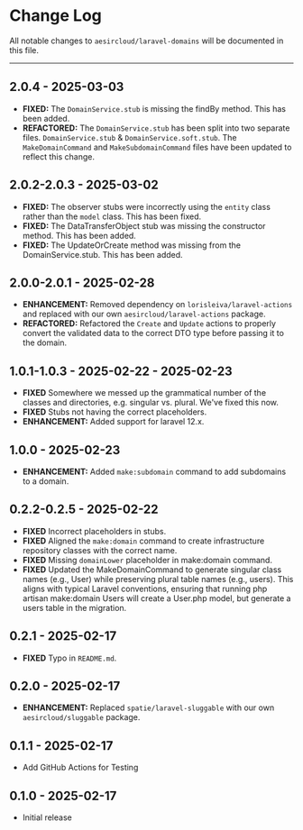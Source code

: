 # Change Log
All notable changes to `aesircloud/laravel-domains` will be documented in this file.

---
## 2.0.4 - 2025-03-03
- **FIXED:** The `DomainService.stub` is missing the findBy method. This has been added.
- **REFACTORED:** The `DomainService.stub` has been split into two separate files. `DomainService.stub` & `DomainService.soft.stub`. The `MakeDomainCommand` and `MakeSubdomainCommand` files have been updated to reflect this change.

## 2.0.2-2.0.3 - 2025-03-02
- **FIXED:** The observer stubs were incorrectly using the `entity` class rather than the `model` class. This has been fixed.
- **FIXED:** The DataTransferObject stub was missing the constructor method. This has been added.
- **FIXED:** The UpdateOrCreate method was missing from the DomainService.stub. This has been added.

## 2.0.0-2.0.1 - 2025-02-28
- **ENHANCEMENT:** Removed dependency on `lorisleiva/laravel-actions` and replaced with our own `aesircloud/laravel-actions` package.
- **REFACTORED:** Refactored the `Create` and `Update` actions to properly convert the validated data to the correct DTO type before passing it to the domain.

## 1.0.1-1.0.3 - 2025-02-22 - 2025-02-23
- **FIXED** Somewhere we messed up the grammatical number of the classes and directories, e.g. singular vs. plural. We've fixed this now.
- **FIXED** Stubs not having the correct placeholders.
- **ENHANCEMENT:** Added support for laravel 12.x.

## 1.0.0 - 2025-02-23
- **ENHANCEMENT:** Added `make:subdomain` command to add subdomains to a domain.

## 0.2.2-0.2.5 - 2025-02-22
- **FIXED** Incorrect placeholders in stubs.
- **FIXED** Aligned the `make:domain` command to create infrastructure repository classes with the correct name.
- **FIXED** Missing `domainLower` placeholder in make:domain command.
- **FIXED** Updated the MakeDomainCommand to generate singular class names (e.g., User) while preserving plural table names (e.g., users). This aligns with typical Laravel conventions, ensuring that running php artisan make:domain Users will create a User.php model, but generate a users table in the migration.

## 0.2.1 - 2025-02-17
- **FIXED** Typo in `README.md`.

## 0.2.0 - 2025-02-17
- **ENHANCEMENT:** Replaced `spatie/laravel-sluggable` with our own `aesircloud/sluggable` package.

## 0.1.1 - 2025-02-17
- Add GitHub Actions for Testing

## 0.1.0 - 2025-02-17
- Initial release
